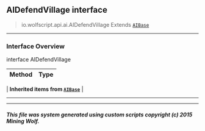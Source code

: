 ## AIDefendVillage __interface__

>io.wolfscript.api.ai.AIDefendVillage
>Extends [`AIBase`](AIBase.md)

---

### Interface Overview

interface AIDefendVillage

Method | Type   
--- | :--- 
 |
__Inherited items from [`AIBase`](AIBase.md)__ |





---



---


##### This file was system generated using custom scripts copyright (c) 2015 Mining Wolf.
	

